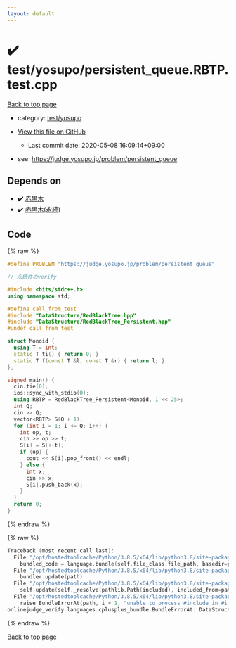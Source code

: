 ```yaml
---
layout: default
---
```


<!-- mathjax config similar to math.stackexchange -->
<script type="text/javascript" async
  src="https://cdnjs.cloudflare.com/ajax/libs/mathjax/2.7.5/MathJax.js?config=TeX-MML-AM_CHTML">
</script>
<script type="text/x-mathjax-config">
  MathJax.Hub.Config({
    TeX: { equationNumbers: { autoNumber: "AMS" }},
    tex2jax: {
      inlineMath: [ ['$','$'] ],
      processEscapes: true
    },
    "HTML-CSS": { matchFontHeight: false },
    displayAlign: "left",
    displayIndent: "2em"
  });
</script>

<script type="text/javascript" src="https://cdnjs.cloudflare.com/ajax/libs/jquery/3.4.1/jquery.min.js"></script>
<script src="https://cdn.jsdelivr.net/npm/jquery-balloon-js@1.1.2/jquery.balloon.min.js" integrity="sha256-ZEYs9VrgAeNuPvs15E39OsyOJaIkXEEt10fzxJ20+2I=" crossorigin="anonymous"></script>
<script type="text/javascript" src="../../../assets/js/copy-button.js"></script>
<link rel="stylesheet" href="../../../assets/css/copy-button.css" />


# :heavy_check_mark: test/yosupo/persistent_queue.RBTP.test.cpp

<a href="../../../index.html">Back to top page</a>

* category: <a href="../../../index.html#0b58406058f6619a0f31a172defc0230">test/yosupo</a>
* <a href="{{ site.github.repository_url }}/blob/master/test/yosupo/persistent_queue.RBTP.test.cpp">View this file on GitHub</a>
    - Last commit date: 2020-05-08 16:09:14+09:00


* see: <a href="https://judge.yosupo.jp/problem/persistent_queue">https://judge.yosupo.jp/problem/persistent_queue</a>


## Depends on

* :heavy_check_mark: <a href="../../../library/DataStructure/RedBlackTree.hpp.html">赤黒木</a>
* :heavy_check_mark: <a href="../../../library/DataStructure/RedBlackTree_Persistent.hpp.html">赤黒木(永続)</a>


## Code

<a id="unbundled"></a>
{% raw %}
```cpp
#define PROBLEM "https://judge.yosupo.jp/problem/persistent_queue"

// 永続性のverify

#include <bits/stdc++.h>
using namespace std;

#define call_from_test
#include "DataStructure/RedBlackTree.hpp"
#include "DataStructure/RedBlackTree_Persistent.hpp"
#undef call_from_test

struct Monoid {
  using T = int;
  static T ti() { return 0; }
  static T f(const T &l, const T &r) { return l; }
};

signed main() {
  cin.tie(0);
  ios::sync_with_stdio(0);
  using RBTP = RedBlackTree_Persistent<Monoid, 1 << 25>;
  int Q;
  cin >> Q;
  vector<RBTP> S(Q + 1);
  for (int i = 1; i <= Q; i++) {
    int op, t;
    cin >> op >> t;
    S[i] = S[++t];
    if (op) {
      cout << S[i].pop_front() << endl;
    } else {
      int x;
      cin >> x;
      S[i].push_back(x);
    }
  }
  return 0;
}
```
{% endraw %}

<a id="bundled"></a>
{% raw %}
```cpp
Traceback (most recent call last):
  File "/opt/hostedtoolcache/Python/3.8.5/x64/lib/python3.8/site-packages/onlinejudge_verify/docs.py", line 349, in write_contents
    bundled_code = language.bundle(self.file_class.file_path, basedir=pathlib.Path.cwd())
  File "/opt/hostedtoolcache/Python/3.8.5/x64/lib/python3.8/site-packages/onlinejudge_verify/languages/cplusplus.py", line 185, in bundle
    bundler.update(path)
  File "/opt/hostedtoolcache/Python/3.8.5/x64/lib/python3.8/site-packages/onlinejudge_verify/languages/cplusplus_bundle.py", line 307, in update
    self.update(self._resolve(pathlib.Path(included), included_from=path))
  File "/opt/hostedtoolcache/Python/3.8.5/x64/lib/python3.8/site-packages/onlinejudge_verify/languages/cplusplus_bundle.py", line 306, in update
    raise BundleErrorAt(path, i + 1, "unable to process #include in #if / #ifdef / #ifndef other than include guards")
onlinejudge_verify.languages.cplusplus_bundle.BundleErrorAt: DataStructure/RedBlackTree_Persistent.hpp: line 14: unable to process #include in #if / #ifdef / #ifndef other than include guards

```
{% endraw %}

<a href="../../../index.html">Back to top page</a>

